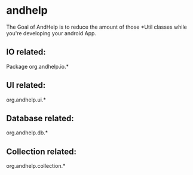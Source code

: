 andhelp
=======

The Goal of AndHelp is to reduce the amount of those *Util classes while you're developing your android App. 



IO related:
-----------

Package org.andhelp.io.*

UI related:
-----------

org.andhelp.ui.*

Database related:
-----------------

org.andhelp.db.*

Collection related:
-----------------

org.andhelp.collection.*

